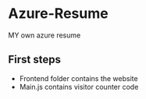 # Azure-Resume
MY own azure resume

## First steps 

- Frontend folder contains the website 
- Main.js contains visitor counter code
